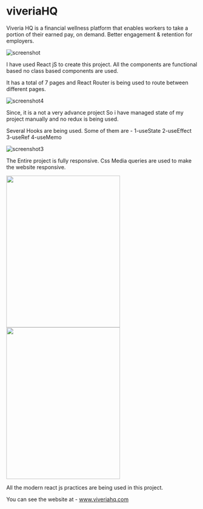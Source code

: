 # viveriaHQ

 Viveria HQ is a financial wellness platform that enables workers to take a portion of their earned pay, on demand. Better engagement & retention for employers.
 
 ![screenshot](https://user-images.githubusercontent.com/103094638/161903859-1e7912b2-35f5-46ac-94f9-b9dc41fcbed5.png)
 
 
 I have used React jS to create this project.
 All the components are functional based no class based components are used.
 
 It has a total of 7 pages and
 React Router is being used to route between different pages.


![screenshot4](https://user-images.githubusercontent.com/103094638/161904234-233fe8cf-a667-4cb2-91bf-8737c53e199e.png)


Since, it is a not a very advance project So i have managed state of my project manually and no redux is being used.

Several Hooks are being used. Some of them are -
1-useState 2-useEffect 3-useRef 4-useMemo


![screenshot3](https://user-images.githubusercontent.com/103094638/161904756-60c93cb6-2bec-4951-9a9e-ca96dc01598b.png)


The Entire project is fully responsive. Css Media queries are used to make the website responsive.


<img src="https://user-images.githubusercontent.com/103094638/161905095-526da129-bac2-4030-8936-6028760ec367.jpeg" width="300" height="400">
<img src="https://user-images.githubusercontent.com/103094638/161905101-953ee0c3-2e6d-499a-9460-853ead5bd251.jpeg" width="300" height="400">


All the modern react js practices are being used in this project.



You can see the website at - www.viveriahq.com
